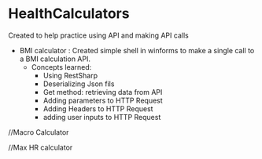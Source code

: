 # HealthCalculators

Created to help practice using API and making API calls

- BMI calculator : Created simple shell in winforms to make a single call to a BMI calculation API.
  - Concepts learned:
    - Using RestSharp
    - Deserializing Json fils
    - Get method: retrieving data from API
    - Adding parameters to HTTP Request
    - Adding Headers to HTTP Request
    - adding user inputs to HTTP Request


//Macro Calculator

//Max HR calculator
